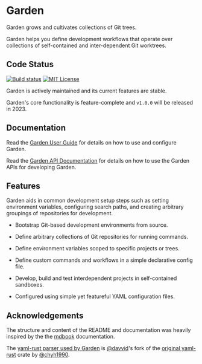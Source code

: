 # Garden

Garden grows and cultivates collections of Git trees.

Garden helps you define development workflows that operate over collections of
self-contained and inter-dependent Git worktrees.

## Code Status

[![Build status](https://github.com/davvid/garden/actions/workflows/ci.yml/badge.svg?branch=main&event=push)](https://github.com/davvid/garden/actions/workflows/ci.yml)
[![MIT License](https://img.shields.io/github/license/davvid/garden.svg)](LICENSE)

Garden is actively maintained and its current features are stable.

Garden's core functionality is feature-complete and `v1.0.0` will be released in 2023.


## Documentation

Read the [Garden User Guide](https://davvid.github.io/garden)
for details on how to use and configure Garden.

Read the [Garden API Documentation](https://docs.rs/garden-tools/)
for details on how to use the Garden APIs for developing Garden.


## Features

Garden aids in common development setup steps such as setting environment
variables, configuring search paths, and creating arbitrary groupings of
repositories for development.

* Bootstrap Git-based development environments from source.

* Define arbitrary collections of Git repositories for running commands.

* Define environment variables scoped to specific projects or trees.

* Define custom commands and workflows in a simple declarative config file.

* Develop, build and test interdependent projects in self-contained sandboxes.

* Configured using simple yet featureful YAML configuration files.


## Acknowledgements

The structure and content of the README and documentation was heavily inspired
by the the [mdbook](https://github.com/rust-lang/mdBook) documentation.

The [yaml-rust parser used by Garden](https://github.com/davvid/yaml-rust)
is [@davvid](https://github.com/davvid)'s fork of the
[original yaml-rust](https://github.com/chyh1990/yaml-rust) crate by
[@chyh1990](https://github.com/chyh1990).
